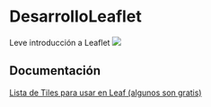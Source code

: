 # DesarrolloLeaflet

Leve introducción a Leaflet
[![](http://img.youtube.com/vi/KVjdId6NelA/0.jpg)](http://www.youtube.com/watch?v=KVjdId6NelA "Primer paso")

## Documentación

[Lista de Tiles para usar en Leaf (algunos son gratis)](https://wiki.openstreetmap.org/wiki/Tiles)
 
